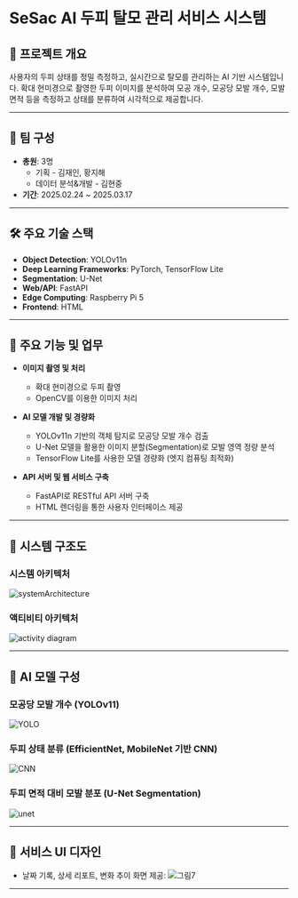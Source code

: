 # SeSac AI 두피 탈모 관리 서비스 시스템

## 📌 프로젝트 개요
사용자의 두피 상태를 정밀 측정하고, 실시간으로 탈모를 관리하는 AI 기반 시스템입니다. 확대 현미경으로 촬영한 두피 이미지를 분석하여 모공 개수, 모공당 모발 개수, 모발 면적 등을 측정하고 상태를 분류하여 시각적으로 제공합니다.

---

## 👥 팀 구성
- **총원**: 3명
  - 기획 - 김재인, 황지해
  - 데이터 분석&개발 - 김현중
- **기간**: 2025.02.24 ~ 2025.03.17
   
---

## 🛠️ 주요 기술 스택
- **Object Detection**: YOLOv11n
- **Deep Learning Frameworks**: PyTorch, TensorFlow Lite
- **Segmentation**: U-Net
- **Web/API**: FastAPI
- **Edge Computing**: Raspberry Pi 5
- **Frontend**: HTML

---

## 📌 주요 기능 및 업무
- **이미지 촬영 및 처리**
  - 확대 현미경으로 두피 촬영
  - OpenCV를 이용한 이미지 처리

- **AI 모델 개발 및 경량화**
  - YOLOv11n 기반의 객체 탐지로 모공당 모발 개수 검출
  - U-Net 모델을 활용한 이미지 분할(Segmentation)로 모발 영역 정량 분석
  - TensorFlow Lite를 사용한 모델 경량화 (엣지 컴퓨팅 최적화)

- **API 서버 및 웹 서비스 구축**
  - FastAPI로 RESTful API 서버 구축
  - HTML 렌더링을 통한 사용자 인터페이스 제공

---

## 📂 시스템 구조도
### 시스템 아키텍처

![systemArchitecture](https://github.com/user-attachments/assets/c4bbc1b1-840e-43ca-857f-19bf9c1a7c83)


### 액티비티 아키텍처

![activity diagram](https://github.com/user-attachments/assets/df74dfc0-1c54-492b-b4be-af874807f625)


---

## 📂 AI 모델 구성
### 모공당 모발 개수 (YOLOv11)

![YOLO](https://github.com/user-attachments/assets/26e50e9c-ae5c-4546-b678-9f24a647a5e7)


### 두피 상태 분류 (EfficientNet, MobileNet 기반 CNN)

![CNN](https://github.com/user-attachments/assets/6eafdb7a-e1a4-4b83-ba7d-23af2ebad04f)


### 두피 면적 대비 모발 분포 (U-Net Segmentation)

![unet](https://github.com/user-attachments/assets/a5c57a71-de57-4816-a32c-56a615173672)

---

## 📱 서비스 UI 디자인
- 날짜 기록, 상세 리포트, 변화 추이 화면 제공:
![그림7](https://github.com/user-attachments/assets/381eeda5-47fc-4485-8beb-002b2fe16db7)



---

